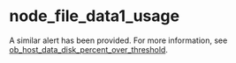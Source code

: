# node_file_data1_usage

A similar alert has been provided. For more information, see [ob_host_data_disk_percent_over_threshold](../2.ob-alert/35.ob_host_data_disk_percent_over_threshold.md). 
